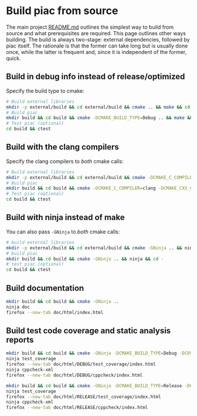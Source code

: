 # Build piac from source

The main project [README.md](../README.md) outlines the simplest way to build
from source and what prerequisites are required. This page outlines other ways
building. The build is always two-stage: external dependencies, followed by
piac itself. The rationale is that the former can take long but is usually done
once, while the latter is frequent and, since it is independent of the former,
quick.

## Build in debug info instead of release/optimized

Specify the build type to cmake:

```sh
# Build external libraries
mkdir -p external/build && cd external/build && cmake .. && make && cd -
# Build piac
mkdir build && cd build && cmake -DCMAKE_BUILD_TYPE=Debug .. && make && cd -
# Test piac (optional)
cd build && ctest
```

## Build with the clang compilers

Specify the clang compilers to _both_ cmake calls:

```sh
# Build external libraries
mkdir -p external/build && cd external/build && cmake -DCMAKE_C_COMPILER=clang -DCMAKE_CXX_COMPILER=clang++ .. && make && cd -
# Build piac
mkdir build && cd build && cmake -DCMAKE_C_COMPILER=clang -DCMAKE_CXX_COMPILER=clang++ .. && make && cd -
# Test piac (optional)
cd build && ctest
```

## Build with ninja instead of make

You can also pass `-GNinja` to _both_ cmake calls:

```sh
# build external libraries
mkdir -p external/build && cd external/build && cmake -GNinja .. && ninja && cd -
# build piac
mkdir build && cd build && cmake -GNinja .. && ninja && cd -
# test piac (optional)
cd build && ctest
```

## Build documentation

```sh
mkdir build && cd build && cmake -GNinja ..
ninja doc
firefox --new-tab doc/html/index.html
```

## Build test code coverage and static analysis reports

```sh
mkdir build && cd build && cmake -GNinja -DCMAKE_BUILD_TYPE=Debug -DCOVERAGE=on ..
ninja test_coverage
firefox --new-tab doc/html/DEBUG/test_coverage/index.html
ninja cppcheck-xml
firefox --new-tab doc/html/DEBUG/cppcheck/index.html
```

```sh
mkdir build && cd build && cmake -GNinja -DCMAKE_BUILD_TYPE=Release -DCOVERAGE=on ..
ninja test_coverage
firefox --new-tab doc/html/RELEASE/test_coverage/index.html
ninja cppcheck-xml
firefox --new-tab doc/html/RELEASE/cppcheck/index.html
```
